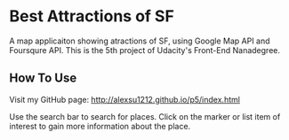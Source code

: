 # Best Attractions of SF
A map applicaiton showing atractions of SF, using Google Map API and Foursqure API. This is the 5th project of Udacity's Front-End Nanadegree.


## How To Use
Visit my GitHub page: http://alexsu1212.github.io/p5/index.html

Use the search bar to search for places. Click on the marker or list item of interest to gain more information about the place.